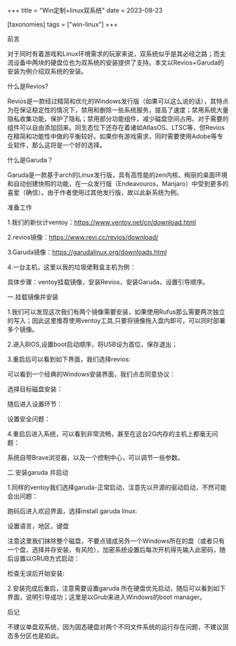 +++
title = "Win定制+linux双系统"
date = 2023-08-23

[taxonomies]
tags = ["win-linux"]
+++

前言

对于同时有着游戏和Linux环境需求的玩家来说，双系统似乎是其必经之路；而主流设备中两块的硬盘位也为双系统的安装提供了支持。本文以Revios+Garuda的安装为例介绍双系统的安装。

<!-- more -->
什么是Revios?

Revios是一款经过精简和优化的Windows发行版（如果可以这么说的话），其特点为在保证稳定性的情况下，禁用和删除一些系统服务，提高了速度；禁用系统大量隐私收集功能，保护了隐私；禁用部分功能组件，减少磁盘空间占用。对于需要的组件可以自由添加回来。同生态位下还存在着诸如AtlasOS、LTSC等，但Revios在精简和功能性中做的平衡较好。如果你有游戏需求，同时需要使用Adobe等专业软件，那么这将是一个好的选择。

什么是Garuda？

Garuda是一款基于arch的Linux发行版，具有高性能的zen内核、绚丽的桌面环境和自动创建快照的功能，在一众发行版（Endeavouros，Manjaro）中受到更多的喜爱（确信）。由于作者使用过其他发行版，故以此新系统为例。

准备工作

1.我们的新伙计ventoy：https://www.ventoy.net/cn/download.html

2.revios镜像：https://www.revi.cc/revios/download/

3.Garuda镜像：https://garudalinux.org/downloads.html

4.一台主机，这里以我的垃圾佬鞋盒主机为例：

具体步骤：ventoy挂载镜像，安装Revios，安装Garuda，设置引导顺序。

一.挂载镜像并安装

1.我们可以发现这次我们有两个镜像需要安装，如果使用Rufus那么需要两次独立的写入；因此这里推荐使用ventoy工具,只要将镜像拖入盘内即可，可以同时部署多个镜像。

2.进入BIOS,设置boot启动顺序，将USB设为首位，保存退出；

3.重启后可以看到如下界面，我们选择revios:

可以看到一个经典的Windows安装界面，我们点击同意协议：

选择目标磁盘安装：

随后进入设置环节：

设置安全问题：

4.重启后进入系统，可以看到非常流畅，甚至在这台2G内存的主机上都毫无问题：

系统自带Brave浏览器，以及一个控制中心，可以调节一些参数。

二.安装garuda 并启动

1.同样的ventoy我们选择garuda-正常启动，注意先以开源的驱动启动，不然可能会出问题：

跑码后进入欢迎界面，选择install garuda linux:

设置语言，地区，键盘

注意这里我们抹除整个磁盘，不要点错成另外一个Windows所在的盘（或者只有一个盘，选择并存安装，有风险），加密系统设置后每次开机得先输入此密码，随后设置以GRUB方式启动：

检查无误后开始安装:

2.安装完成后重启，注意需要设置garuda 所在硬盘优先启动，随后可以看到如下界面，说明引导成功；这里是以Grub来进入Windows的boot manager。

后记

不建议单盘双系统，因为固态硬盘对两个不同文件系统的运行存在问题，不建议固态多分区也是如此。

